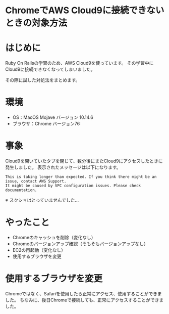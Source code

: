 # ChromeでAWS Cloud9に接続できないときの対象方法

# はじめに

Ruby On Railsの学習のため、AWS Cloud9を使っています。
その学習中にCloud9に接続できなくなってしまいました。

その際に試した対処法をまとめます。

# 環境

- OS：MacOS Mojave バージョン 10.14.6
- ブラウザ：Chrome バージョン76

# 事象

Cloud9を開いていたタブを閉じて、数分後にまたCloud9にアクセスしたときに発生しました。
表示されたメッセージは以下になります。

```
This is taking longer than expected. If you think there might be an issue, contact AWS Support.
It might be caused by VPC configuration issues. Please check documentation.
```

※ スクショはとっていませんでした…

# やったこと

- Chromeのキャッシュを削除（変化なし）
- Chromeのバージョンアップ確認（そもそもバージョンアップなし）
- EC2の再起動（変化なし）
- 使用するブラウザを変更

# 使用するブラウザを変更

Chromeではなく、Safariを使用したら正常にアクセス、使用することができました。
ちなみに、後日Chromeで接続しても、正常にアクセスすることができました。
